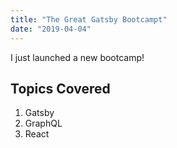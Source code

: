 ```yaml
---
title: "The Great Gatsby Bootcampt"
date: "2019-04-04"
---
```


I just launched a new bootcamp!

## Topics Covered

1. Gatsby
2. GraphQL
3. React